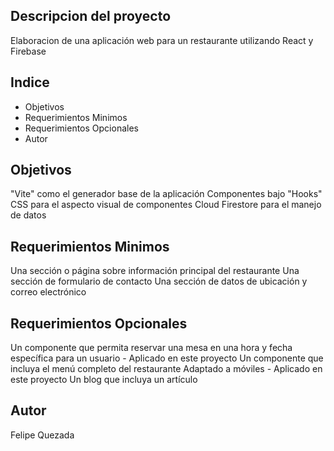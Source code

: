 ## Descripcion del proyecto

Elaboracion de una aplicación web para un restaurante utilizando React y Firebase

## Indice
- Objetivos
- Requerimientos Minimos
- Requerimientos Opcionales
- Autor

## Objetivos

"Vite" como el generador base de la aplicación
Componentes bajo "Hooks"
CSS para el aspecto visual de componentes
Cloud Firestore para el manejo de datos

## Requerimientos Minimos

Una sección o página sobre información principal del restaurante
Una sección de formulario de contacto
Una sección de datos de ubicación y correo electrónico

## Requerimientos Opcionales

Un componente que permita reservar una mesa en una hora y fecha específica para un usuario - Aplicado en este proyecto
Un componente que incluya el menú completo del restaurante
Adaptado a móviles - Aplicado en este proyecto
Un blog que incluya un artículo

## Autor

Felipe Quezada

